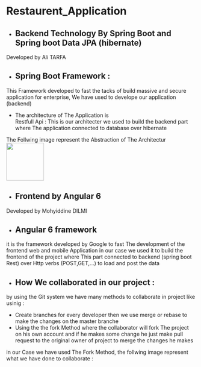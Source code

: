 # Restaurent_Application
- ## Backend Technology By Spring Boot and Spring boot Data JPA (hibernate)
Developed by Ali TARFA 
- ## Spring Boot Framework : 
This Framework developed to fast the tacks of build massive and secure application for enterprise,
We have used to develope our application (backend) 
- The architecture of The Application is  
    Restfull Api : This is our architecter we used to build the backend part where The application connected to database over hibernate
    
The Follwing image represent the Abstraction of The Architectur 
<img height=100 src=""/>

- ## Frontend by Angular 6
Developed by Mohyiddine DILMI
- ## Angular 6 framework
it is the framework developed by Google to fast The development of the frontend web and mobile Application 
in our case we used it to build the frontend of the project where This part connected to backend (spring boot Rest) over Http verbs (POST,GET,...) to load and post the data 

 - ## How We collaborated in our project :
 by using the Git system we have many methods to collaborate in project like usinig :
  - Create branches for every developer then we use merge or rebase to make the changes on the master branche 
  - Using the the fork Method where the collaborator will fork The project on his own account and if he makes some change he just make pull request to the original owner of project to merge the changes he makes 
  
  in our Case we have used The Fork Method, the follwing image represent what we have done to collaborate :

<img height src="" />





